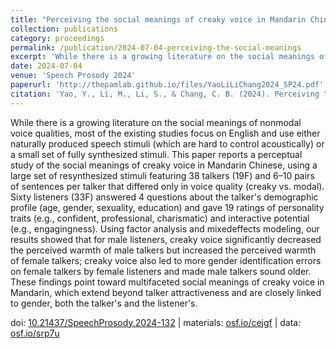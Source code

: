 ```yaml
---
title: "Perceiving the social meanings of creaky voice in Mandarin Chinese"
collection: publications
category: proceedings
permalink: /publication/2024-07-04-perceiving-the-social-meanings
excerpt: 'While there is a growing literature on the social meanings of nonmodal voice qualities, most of the existing studies...'
date: 2024-07-04
venue: 'Speech Prosody 2024'
paperurl: 'http://thepamlab.github.io/files/YaoLiLiChang2024_SP24.pdf'
citation: 'Yao, Y., Li, M., Li, S., & Chang, C. B. (2024). Perceiving the social meanings of creaky voice in Mandarin Chinese. In Y. Chen, A. Chen & A. Arvaniti (Eds.), <i>Proceedings of the 12th International Conference on Speech Prosody (Speech Prosody 2024)</i> (pp. 652-656). Leiden, The Netherlands: International Speech Communication Association.'
---
```


While there is a growing literature on the social meanings of nonmodal voice qualities, most of the existing studies focus on English and use either naturally produced speech stimuli (which are hard to control acoustically) or a small set of fully synthesized stimuli. This paper reports a perceptual study of the social meanings of creaky voice in Mandarin Chinese, using a large set of resynthesized stimuli featuring 38 talkers (19F) and 6–10 pairs of sentences per talker that differed only in voice quality (creaky vs. modal). Sixty listeners (33F) answered 4 questions about the talker's demographic profile (age, gender, sexuality, education) and gave 19 ratings of personality traits (e.g., confident, professional, charismatic) and interactive potential (e.g., engagingness). Using factor analysis and mixedeffects modeling, our results showed that for male listeners, creaky voice significantly decreased the perceived warmth of male talkers but increased the perceived warmth of female talkers; creaky voice also led to more gender identification errors on female talkers by female listeners and made male talkers sound older. These findings point toward multifaceted social meanings of creaky voice in Mandarin, which extend beyond talker attractiveness and are closely linked to gender, both the talker's and the listener's.

doi: <a href='https://doi.org/10.21437/SpeechProsody.2024-132' target="_blank">10.21437/SpeechProsody.2024-132</a> | materials: <a href='https://osf.io/cejgf/' target="_blank">osf.io/cejgf</a> | data: <a href="https://osf.io/srp7u/" target="_blank">osf.io/srp7u</a>

